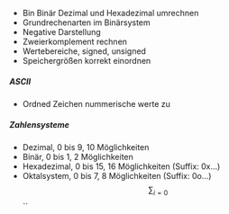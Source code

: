 - Bin Binär Dezimal und Hexadezimal umrechnen
- Grundrechenarten im Binärsystem
- Negative Darstellung
- Zweierkomplement rechnen
- Wertebereiche, signed, unsigned
- Speichergrößen korrekt einordnen

##### ASCII
- Ordned Zeichen nummerische werte zu

##### Zahlensysteme
- Dezimal, 0 bis 9, 10 Möglichkeiten
- Binär, 0 bis 1, 2 Möglichkeiten
- Hexadezimal, 0 bis 15, 16 Möglichkeiten (Suffix: 0x...)
- Oktalsystem, 0 bis 7, 8 Möglichkeiten (Suffix: 0o...)
$$
\sum_{i = 0}
$$
``